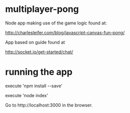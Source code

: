 multiplayer-pong
================

Node app making use of the game logic found at:

http://charlesleifer.com/blog/javascript-canvas-fun-pong/

App based on guide found at 

http://socket.io/get-started/chat/


running the app
===============

execute 'npm install --save'

execute 'node index'

Go to http://localhost:3000 in the browser.
